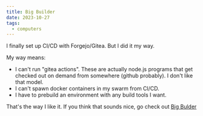```yaml
---
title: Big Builder
date: 2023-10-27
tags:
  - computers
---
```


I finally set up CI/CD with Forgejo/Gitea.
But I did it my way.

My way means:

* I can't run "gitea actions".
  These are actually node.js programs that get checked out on demand
  from somewhere (github probably).
  I don't like that model.
* I can't spawn docker containers in my swarm from CI/CD.
* I have to prebuild an environment with any build tools I want.

That's the way I like it.
If you think that sounds nice,
go check out
[Big Bulder](https://git.woozle.org/neale/big-builder)
